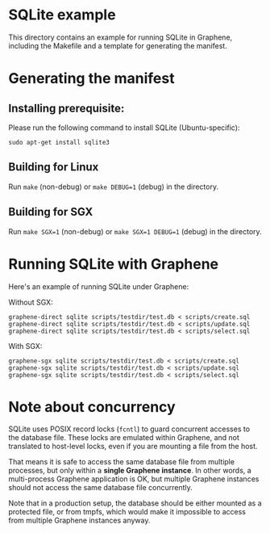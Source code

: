 # SQLite example

This directory contains an example for running SQLite in Graphene, including the
Makefile and a template for generating the manifest.

# Generating the manifest

## Installing prerequisite:

Please run the following command to install SQLite (Ubuntu-specific):

    sudo apt-get install sqlite3

## Building for Linux

Run `make` (non-debug) or `make DEBUG=1` (debug) in the directory.

## Building for SGX

Run `make SGX=1` (non-debug) or `make SGX=1 DEBUG=1` (debug) in the directory.

# Running SQLite with Graphene

Here's an example of running SQLite under Graphene:

Without SGX:
```
graphene-direct sqlite scripts/testdir/test.db < scripts/create.sql
graphene-direct sqlite scripts/testdir/test.db < scripts/update.sql
graphene-direct sqlite scripts/testdir/test.db < scripts/select.sql
```

With SGX:
```
graphene-sgx sqlite scripts/testdir/test.db < scripts/create.sql
graphene-sgx sqlite scripts/testdir/test.db < scripts/update.sql
graphene-sgx sqlite scripts/testdir/test.db < scripts/select.sql
```

# Note about concurrency

SQLite uses POSIX record locks (`fcntl`) to guard concurrent accesses to the
database file. These locks are emulated within Graphene, and not translated to
host-level locks, even if you are mounting a file from the host.

That means it is safe to access the same database file from multiple processes,
but only within a **single Graphene instance**. In other words, a multi-process
Graphene application is OK, but multiple Graphene instances should not access
the same database file concurrently.

Note that in a production setup, the database should be either mounted as a
protected file, or from tmpfs, which would make it impossible to access from
multiple Graphene instances anyway.
